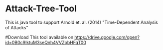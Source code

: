 # Attack-Tree-Tool
This is java tool to support Arnold et. al. (2014) "Time-Dependent Analysis of Attacks"

#Download
This tool available on https://drive.google.com/open?id=0B0c9IktuM3seQnh4VVZobHFqT00
